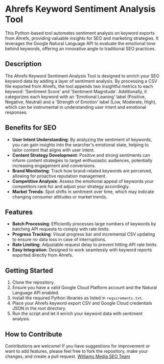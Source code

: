 # Ahrefs Keyword Sentiment Analysis Tool

This Python-based tool automates sentiment analysis on keyword exports from Ahrefs, providing valuable insights for SEO and marketing strategies. It leverages the Google Natural Language API to evaluate the emotional tone behind keywords, offering an innovative angle to traditional SEO practices.

## Description

The Ahrefs Keyword Sentiment Analysis Tool is designed to enrich your SEO keyword data by adding a layer of sentiment analysis. By processing a CSV file exported from Ahrefs, the tool appends two insightful metrics to each keyword: 'Sentiment Score' and 'Sentiment Magnitude'. Additionally, it categorizes each keyword with an 'Emotional Leaning' label (Positive, Negative, Neutral) and a 'Strength of Emotion' label (Low, Moderate, High), which can be instrumental in understanding user intent and emotional responses.

## Benefits for SEO

- **User Intent Understanding**: By analyzing the sentiment of keywords, you can gain insights into the searcher's emotional state, helping to tailor content that aligns with user intent.
- **Content Strategy Development**: Positive and strong sentiments can inform content strategies to target enthusiastic audiences, potentially increasing engagement and conversions.
- **Brand Monitoring**: Track how brand-related keywords are perceived, allowing for proactive reputation management.
- **Competitive Analysis**: Assess the emotional appeal of keywords your competitors rank for and adjust your strategy accordingly.
- **Market Trends**: Spot shifts in sentiment over time, which may indicate changing consumer attitudes or market trends.

## Features

- **Batch Processing**: Efficiently processes large numbers of keywords by batching API requests to comply with rate limits.
- **Progress Tracking**: Visual progress bar and incremental CSV updating to ensure no data loss in case of interruptions.
- **Rate Limiting**: Adjustable request delay to prevent hitting API rate limits.
- **Easy Integration**: Designed to work seamlessly with keyword reports exported directly from Ahrefs.

## Getting Started

1. Clone the repository.
2. Ensure you have a valid Google Cloud Platform account and the Natural Language API enabled.
3. Install the required Python libraries as listed in `requirements.txt`.
4. Place your Ahrefs keyword export CSV and Google Cloud credentials JSON in the root directory.
5. Run the script and let it enrich your keyword data with sentiment analysis.

## How to Contribute

Contributions are welcome! If you have suggestions for improvement or want to add features, please feel free to fork the repository, make your changes, and create a pull request.
<a href="httpds;//williamsmedia.co">Williams Media SEO Team</a>
